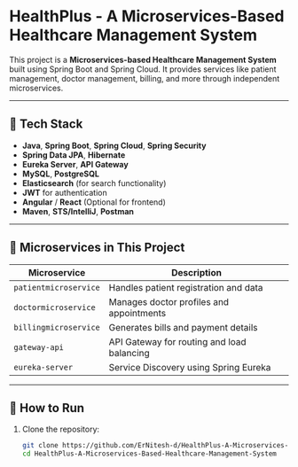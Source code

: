 # HealthPlus - A Microservices-Based Healthcare Management System

This project is a **Microservices-based Healthcare Management System** built using Spring Boot and Spring Cloud. It provides services like patient management, doctor management, billing, and more through independent microservices.

---

## 🔧 Tech Stack

- **Java**, **Spring Boot**, **Spring Cloud**, **Spring Security**
- **Spring Data JPA**, **Hibernate**
- **Eureka Server**, **API Gateway**
- **MySQL**, **PostgreSQL**
- **Elasticsearch** (for search functionality)
- **JWT** for authentication
- **Angular** / **React** (Optional for frontend)
- **Maven**, **STS/IntelliJ**, **Postman**

---

## 🧩 Microservices in This Project

| Microservice       | Description                                 |
|--------------------|---------------------------------------------|
| `patientmicroservice` | Handles patient registration and data        |
| `doctormicroservice`  | Manages doctor profiles and appointments    |
| `billingmicroservice` | Generates bills and payment details         |
| `gateway-api`         | API Gateway for routing and load balancing  |
| `eureka-server`       | Service Discovery using Spring Eureka       |

---

## 🚀 How to Run

1. Clone the repository:

   ```bash
   git clone https://github.com/ErNitesh-d/HealthPlus-A-Microservices-Based-Healthcare-Management-System.git
   cd HealthPlus-A-Microservices-Based-Healthcare-Management-System
